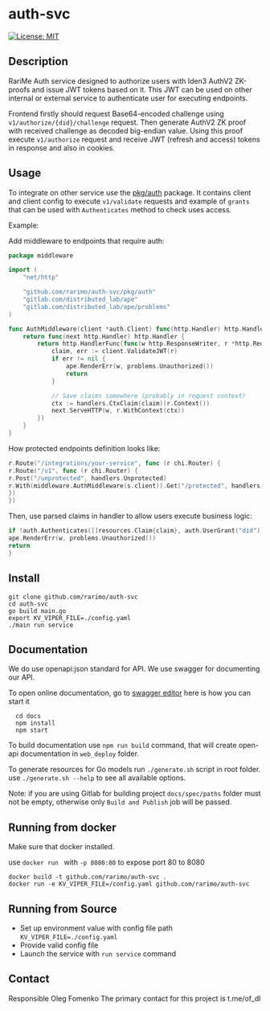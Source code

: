 # auth-svc

[![License: MIT](https://img.shields.io/badge/License-MIT-yellow.svg)](https://opensource.org/licenses/MIT)

## Description

RariMe Auth service designed to authorize users with Iden3 AuthV2 ZK-proofs and issue JWT tokens based on it.
This JWT can be used on other internal or external service to authenticate user for executing endpoints.

Frontend firstly should request Base64-encoded challenge using `v1/authorize/{did}/challenge` request.
Then generate AuthV2 ZK proof with received challenge as decoded big-endian value. Using this proof
execute `v1/authorize` request and receive JWT (refresh and access) tokens in response and also in cookies.

## Usage

To integrate on other service use the [pkg/auth](./pkg/auth) package.
It contains client and client config to execute `v1/validate` requests and example of `grants` that can be used
with `Authenticates` method to check uses access.

Example:

Add middleware to endpoints that require auth:

```go
package middleware

import (
	"net/http"

	"github.com/rarimo/auth-svc/pkg/auth"
	"gitlab.com/distributed_lab/ape"
	"gitlab.com/distributed_lab/ape/problems"
)

func AuthMiddleware(client *auth.Client) func(http.Handler) http.Handler {
	return func(next http.Handler) http.Handler {
		return http.HandlerFunc(func(w http.ResponseWriter, r *http.Request) {
			claim, err := client.ValidateJWT(r)
			if err != nil {
				ape.RenderErr(w, problems.Unauthorized())
				return
			}

			// Save claims somewhere (probably in request context)
			ctx := handlers.CtxClaim(claim)(r.Context())
			next.ServeHTTP(w, r.WithContext(ctx))
		})
	}
}
```

How protected endpoints definition looks like:

```go
r.Route("/integrations/your-service", func (r chi.Router) {
r.Route("/v1", func (r chi.Router) {
r.Post("/unprotected", handlers.Unprotected)
r.With(middleware.AuthMiddleware(s.client)).Get("/protected", handlers.Protected)
})
})
```

Then, use parsed claims in handler to allow users execute business logic:

```go
if !auth.Authenticates([]resources.Claim{claim}, auth.UserGrant("did")) {
ape.RenderErr(w, problems.Unauthorized())
return
}
```

## Install

  ```
  git clone github.com/rarimo/auth-svc
  cd auth-svc
  go build main.go
  export KV_VIPER_FILE=./config.yaml
  ./main run service
  ```

## Documentation

We do use openapi:json standard for API. We use swagger for documenting our API.

To open online documentation, go to [swagger editor](http://localhost:8080/swagger-editor/) here is how you can start it

```
  cd docs
  npm install
  npm start
```

To build documentation use `npm run build` command,
that will create open-api documentation in `web_deploy` folder.

To generate resources for Go models run `./generate.sh` script in root folder.
use `./generate.sh --help` to see all available options.

Note: if you are using Gitlab for building project `docs/spec/paths` folder must not be
empty, otherwise only `Build and Publish` job will be passed.

## Running from docker

Make sure that docker installed.

use `docker run ` with `-p 8080:80` to expose port 80 to 8080

  ```
  docker build -t github.com/rarimo/auth-svc .
  docker run -e KV_VIPER_FILE=/config.yaml github.com/rarimo/auth-svc
  ```

## Running from Source

* Set up environment value with config file path `KV_VIPER_FILE=./config.yaml`
* Provide valid config file
* Launch the service with `run service` command

## Contact

Responsible Oleg Fomenko
The primary contact for this project is t.me/of_dl
